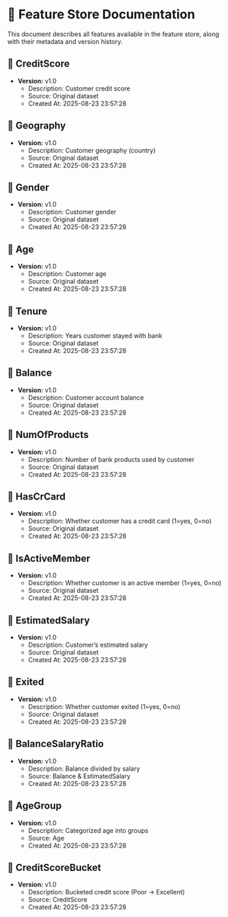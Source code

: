 # 📘 Feature Store Documentation

This document describes all features available in the feature store, along with their metadata and version history.

## 🔹 CreditScore
- **Version:** v1.0
  - Description: Customer credit score
  - Source: Original dataset
  - Created At: 2025-08-23 23:57:28

## 🔹 Geography
- **Version:** v1.0
  - Description: Customer geography (country)
  - Source: Original dataset
  - Created At: 2025-08-23 23:57:28

## 🔹 Gender
- **Version:** v1.0
  - Description: Customer gender
  - Source: Original dataset
  - Created At: 2025-08-23 23:57:28

## 🔹 Age
- **Version:** v1.0
  - Description: Customer age
  - Source: Original dataset
  - Created At: 2025-08-23 23:57:28

## 🔹 Tenure
- **Version:** v1.0
  - Description: Years customer stayed with bank
  - Source: Original dataset
  - Created At: 2025-08-23 23:57:28

## 🔹 Balance
- **Version:** v1.0
  - Description: Customer account balance
  - Source: Original dataset
  - Created At: 2025-08-23 23:57:28

## 🔹 NumOfProducts
- **Version:** v1.0
  - Description: Number of bank products used by customer
  - Source: Original dataset
  - Created At: 2025-08-23 23:57:28

## 🔹 HasCrCard
- **Version:** v1.0
  - Description: Whether customer has a credit card (1=yes, 0=no)
  - Source: Original dataset
  - Created At: 2025-08-23 23:57:28

## 🔹 IsActiveMember
- **Version:** v1.0
  - Description: Whether customer is an active member (1=yes, 0=no)
  - Source: Original dataset
  - Created At: 2025-08-23 23:57:28

## 🔹 EstimatedSalary
- **Version:** v1.0
  - Description: Customer’s estimated salary
  - Source: Original dataset
  - Created At: 2025-08-23 23:57:28

## 🔹 Exited
- **Version:** v1.0
  - Description: Whether customer exited (1=yes, 0=no)
  - Source: Original dataset
  - Created At: 2025-08-23 23:57:28

## 🔹 BalanceSalaryRatio
- **Version:** v1.0
  - Description: Balance divided by salary
  - Source: Balance & EstimatedSalary
  - Created At: 2025-08-23 23:57:28

## 🔹 AgeGroup
- **Version:** v1.0
  - Description: Categorized age into groups
  - Source: Age
  - Created At: 2025-08-23 23:57:28

## 🔹 CreditScoreBucket
- **Version:** v1.0
  - Description: Bucketed credit score (Poor → Excellent)
  - Source: CreditScore
  - Created At: 2025-08-23 23:57:28

